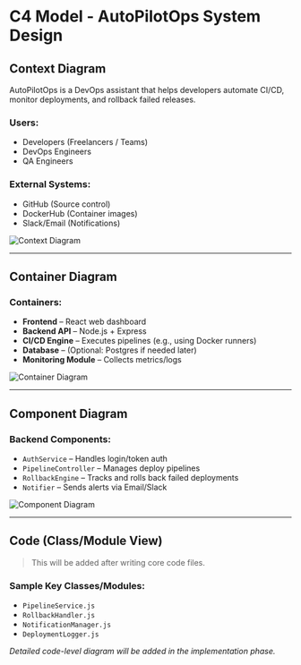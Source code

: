 # C4 Model - AutoPilotOps System Design

##  Context Diagram

AutoPilotOps is a DevOps assistant that helps developers automate CI/CD, monitor deployments, and rollback failed releases.

###  Users:
- Developers (Freelancers / Teams)
- DevOps Engineers
- QA Engineers

###  External Systems:
- GitHub (Source control)
- DockerHub (Container images)
- Slack/Email (Notifications)

![Context Diagram](./images/c4-context.png)

---

##  Container Diagram

### Containers:
- **Frontend** – React web dashboard
- **Backend API** – Node.js + Express
- **CI/CD Engine** – Executes pipelines (e.g., using Docker runners)
- **Database** – (Optional: Postgres if needed later)
- **Monitoring Module** – Collects metrics/logs

![Container Diagram](./images/c4-containers.png)

---

##  Component Diagram

### Backend Components:
- `AuthService` – Handles login/token auth
- `PipelineController` – Manages deploy pipelines
- `RollbackEngine` – Tracks and rolls back failed deployments
- `Notifier` – Sends alerts via Email/Slack

![Component Diagram](./images/c4-components.png)

---

##  Code (Class/Module View)

> This will be added after writing core code files.

### Sample Key Classes/Modules:
- `PipelineService.js`
- `RollbackHandler.js`
- `NotificationManager.js`
- `DeploymentLogger.js`

 *Detailed code-level diagram will be added in the implementation phase.*


